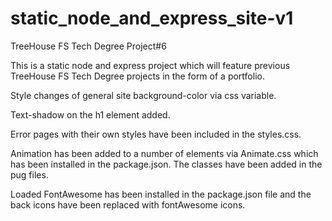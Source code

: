 # static_node_and_express_site-v1
 TreeHouse FS Tech Degree Project#6

This is a static node and express project which will feature previous TreeHouse FS Tech Degree projects in the form of a portfolio.

Style changes of general site background-color via css variable.

Text-shadow on the h1 element added.

Error pages with their own styles have been included in the styles.css.

Animation has been added to a number of elements via Animate.css which has been installed in the package.json. The classes have been added in the pug files.

Loaded FontAwesome has been installed in the package.json file and the back icons have been replaced with fontAwesome icons.